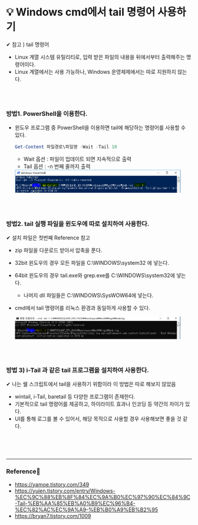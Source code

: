 # 💡 Windows cmd에서 tail 명령어 사용하기

✔ 참고 ) tail 명령어

- Linux 계열 시스템 유틸리티로, 입력 받은 파일의 내용을 뒤에서부터 출력해주는 명령어이다.
- Linux 계열에서는 사용 가능하나, Windows 운영체제에서는 따로 지원하지 않는다.

<br/>

<br/>

### 방법1. PowerShell을 이용한다.

- 윈도우 프로그램 중 PowerShell을 이용하면 tail에 해당하는 명령어를 사용할 수 있다.

  ``` powershell
  Get-Content 파일경로\파일명 -Wait -Tail 10
  ```

  - Wait 옵션 : 파일이 업데이트 되면 지속적으로 출력
  - Tail 옵션 : -n 번째 줄까지 출력

  <img src='../resources/powershell.PNG' width='450px' align='center'>

<br/>

<br/>

### 방법2. tail 실행 파일을 윈도우에 따로 설치하여 사용한다.

✔ 설치 파일은 첫번째 Reference 참고

- zip 파일을 다운로드 받아서 압축을 푼다.

- 32bit 윈도우의 경우 모든 파일을 C:\WINDOWS\system32 에 넣는다.

- 64bit 윈도우의 경우 tail.exe와 grep.exe를 C:\WINDOWS\system32에 넣는다.

  - 나머지 dll 파일들은 C:\WINDOWS\SysWOW64에 넣는다.

- cmd에서 tail 명령어를 리눅스 환경과 동일하게 사용할 수 있다.

  <img src='../resources/cmd.PNG' width='450px' align='center'>

<br/>

<br/>

### 방법 3) i-Tail 과 같은 tail 프로그램을 설치하여 사용한다.

✔ 나는 쉘 스크립트에서 tail을 사용하기 위함이라 이 방법은 따로 해보지 않았음

- wintail, i-Tail, baretail 등 다양한 프로그램이 존재한다.
- 기본적으로 tail 명령어를 제공하고, 하이라이트 효과나 인코딩 등 약간의 차이가 있다.
- UI를 통해 로그를 볼 수 있어서, 해당 목적으로 사용할 경우 사용해보면 좋을 것 같다.

<br/>

<br/>

<br/>



<hr>



### Reference📖

- https://yamoe.tistory.com/349
- https://yuien.tistory.com/entry/Windows-%EC%9C%88%EB%8F%84%EC%9A%B0%EC%97%90%EC%84%9C-Tail-%EB%AA%85%EB%A0%B9%EC%96%B4-%EC%82%AC%EC%9A%A9-%EB%B0%A9%EB%B2%95
- https://bryan7.tistory.com/1009
